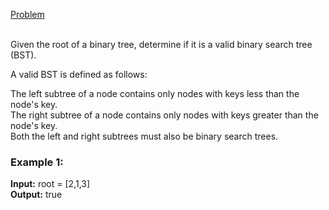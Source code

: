 [Problem](https://leetcode.com/problems/validate-binary-search-tree/description/?envType=study-plan-v2&envId=top-interview-150)<br/><br/>

Given the root of a binary tree, determine if it is a valid binary search tree (BST).<br/>

A valid BST is defined as follows:<br/>

The left subtree of a node contains only nodes with keys less than the node's key.<br/>
The right subtree of a node contains only nodes with keys greater than the node's key.<br/>
Both the left and right subtrees must also be binary search trees.<br/>
 

### Example 1:


**Input:** root = [2,1,3]<br/>
**Output:** true<br/>